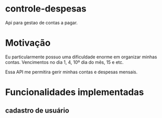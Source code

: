 # controle-despesas
Api para gestao de contas a pagar.

# Motivação

Eu particularmente possuo uma dificuldade enorme em organizar minhas contas.
Vencimentos no dia 1, 4, 10º dia do mês, 15 e etc.

Essa API me permitira gerir minhas contas e despesas mensais.

# Funcionalidades implementadas

## cadastro de usuário
